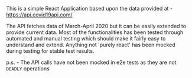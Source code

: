 This is a simple React Application based upon the data provided at - https://api.covid19api.com/

The API fetches data of March-April 2020 but it can be easily extended to provide current data. Most of the functionalities has been tested through automated and manual testing which should make it fairly easy to understand and extend. Anything not 'purely react' has been mocked during testing for stable test results.
 
p.s. - The API calls have not been mocked in e2e tests as they are not `DEADLY` operations 